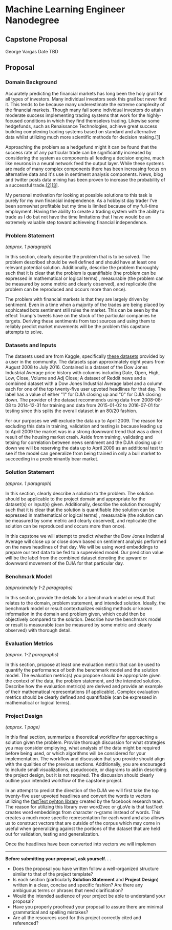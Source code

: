 # Machine Learning Engineer Nanodegree
## Capstone Proposal
George Vargas
Date TBD

## Proposal

### Domain Background

Accurately predicting the financial markets has long been the holy grail for all types of investors. Many individual investors seek this grail but never find it. This tends to be because many underestimate the extreme complexity of the financial markets. Though many fail some individual investors do attain moderate success implementing trading systems that work for the highly-focused conditions in which they find themselevs trading.  Likewise some hedgefunds, such as Renaissance Technologies, achieve great success building complexing trading systems based on standard and alternative data whilst utilizing much more scientific methods for decision making.[[1]]((https://www.linkedin.com/pulse/20141117150538-17004994-pure-alpha-story-of-renaissance-technologies/))

Approaching the problem as a hedgefund might it can be found that the success rate of any particular trade can be significantly increased by considering the system as components all feeding a decision engine, much like neurons in a neural network feed the output layer. While these systems are made of many complex components there has been increasing focus on alternative data and it's use in sentiment analysis components. News, blog and twitter posts data mining has been proven to increase the probability of a successful trade.[[2]](https://arxiv.org/pdf/1010.3003.pdf)[[3]](http://cs229.stanford.edu/proj2015/029_report.pdf).

My personal motivation for looking at possible solutions to this task is purely for my own financial independence. As a hobbyist day trader I've been somewhat profitable but my time is limited because of my full-time employment. Having the ability to create a trading system with the ability to trade as I do but not have the time limitations that I have would be an extremely valuable step toward achieveing financial independence.

### Problem Statement
_(approx. 1 paragraph)_

In this section, clearly describe the problem that is to be solved. The problem described should be well defined and should have at least one relevant potential solution. Additionally, describe the problem thoroughly such that it is clear that the problem is quantifiable (the problem can be expressed in mathematical or logical terms) , measurable (the problem can be measured by some metric and clearly observed), and replicable (the problem can be reproduced and occurs more than once).

The problem with financial markets is that they are largely driven by sentiment. Even in a time when a majority of the trades are being placed by sophicated bots sentiment still rules the market. This can be seen by the effect Trump's tweets have on the stock of the particular companies he targets. Deriving these sentiments from text sources and using them to reliably predict market movements will be the problem this capstone attempts to solve.

### Datasets and Inputs

The datasets used are from Kaggle, specifically [these datasets](https://www.kaggle.com/aaron7sun/stocknews#Combined_News_DJIA.csv) provided by a user in the community. The datasets span approximately eight years from August 2008 to July 2016. Contained is a dataset of the Dow Jones Industrial Average price history with columns including Date, Open, High, Low, Close, Volume and Adj Close; A dataset of Reddit news and a combined dataset with a Dow Jones Industrial Average label and a column each for one of the top twenty-five user upvoted headlines for that day. The label has a value of either "1" for DJIA closing up and "0" for DJIA closing down. The provider of the dataset recommends using data from 2008-08-08 to 2014-12-31 for training and data from 2015-01-02 to 2016-07-01 for testing since this splits the overall dataset in an 80/20 fashion. 

For our purposes we will exclude the data up to April 2009. The reason for excluding this data in training, validation and testing is because leading up to April 2009 the market was in a strong downward trend that was a direct result of the housing market crash. Aside from training, validating and tetsing for correlation between news sentiment and the DJIA closing up or down we will be reserving the data up to April 2009 as an additional test to see if the model can generalize from being trained in only a bull market to succeeding in a predominantly bear market.

### Solution Statement
_(approx. 1 paragraph)_

In this section, clearly describe a solution to the problem. The solution should be applicable to the project domain and appropriate for the dataset(s) or input(s) given. Additionally, describe the solution thoroughly such that it is clear that the solution is quantifiable (the solution can be expressed in mathematical or logical terms) , measurable (the solution can be measured by some metric and clearly observed), and replicable (the solution can be reproduced and occurs more than once).

In this capstone we will attempt to predict whether the Dow Jones Indistrial Average will close up or close down based on sentiment analysis performed on the news headlines of that day. We will be using word embeddings to prepare our text data to be fed to a supervised model. Our prediction value will be the label from the combined dataset denoting the upward or downward movement of the DJIA for that particular day.

### Benchmark Model
_(approximately 1-2 paragraphs)_

In this section, provide the details for a benchmark model or result that relates to the domain, problem statement, and intended solution. Ideally, the benchmark model or result contextualizes existing methods or known information in the domain and problem given, which could then be objectively compared to the solution. Describe how the benchmark model or result is measurable (can be measured by some metric and clearly observed) with thorough detail.

### Evaluation Metrics
_(approx. 1-2 paragraphs)_

In this section, propose at least one evaluation metric that can be used to quantify the performance of both the benchmark model and the solution model. The evaluation metric(s) you propose should be appropriate given the context of the data, the problem statement, and the intended solution. Describe how the evaluation metric(s) are derived and provide an example of their mathematical representations (if applicable). Complex evaluation metrics should be clearly defined and quantifiable (can be expressed in mathematical or logical terms).

### Project Design
_(approx. 1 page)_

In this final section, summarize a theoretical workflow for approaching a solution given the problem. Provide thorough discussion for what strategies you may consider employing, what analysis of the data might be required before being used, or which algorithms will be considered for your implementation. The workflow and discussion that you provide should align with the qualities of the previous sections. Additionally, you are encouraged to include small visualizations, pseudocode, or diagrams to aid in describing the project design, but it is not required. The discussion should clearly outline your intended workflow of the capstone project.

In an attempt to predict the direction of the DJIA we will first take the top twenty-five user upvoted headlines and convert the words to vectors utilizing the [fastText pyhton library](https://github.com/facebookresearch/fastText) created by the facebook research team. The reason for utilizing this library over word2vec or gLoVe is that fastText creates word embeddings from character n-grams instead of words. This creates a much more specific representation for each word and also allows us to construct vectors that are outside of the corpus which may come in useful when generalizing against the portions of the dataset that are held out for validation, testing and generalization.

Once the headlines have been converted into vectors we will implemen

-----------

**Before submitting your proposal, ask yourself. . .**

- Does the proposal you have written follow a well-organized structure similar to that of the project template?
- Is each section (particularly **Solution Statement** and **Project Design**) written in a clear, concise and specific fashion? Are there any ambiguous terms or phrases that need clarification?
- Would the intended audience of your project be able to understand your proposal?
- Have you properly proofread your proposal to assure there are minimal grammatical and spelling mistakes?
- Are all the resources used for this project correctly cited and referenced?
